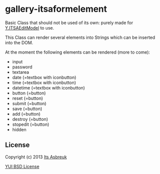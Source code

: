 gallery-itsaformelement
=======================


Basic Class that should not be used of its own: purely made for [Y.ITSAEditModel](../gallery-itsaeditmodel) to use.


This Class can render several elements into Strings which can be inserted into the DOM.

At the moment the following elements can be rendered (more to come):
* input
* password
* textarea
* date      (=textbox with iconbutton)
* time      (=textbox with iconbutton)
* datetime  (=textbox with iconbutton)
* button    (=button)
* reset     (=button)
* submit    (=button)
* save      (=button)
* add       (=button)
* destroy   (=button)
* stopedit  (=button)
* hidden


License
-------

Copyright (c) 2013 [Its Asbreuk](http://http://itsasbreuk.nl)

[YUI BSD License](http://developer.yahoo.com/yui/license.html)
